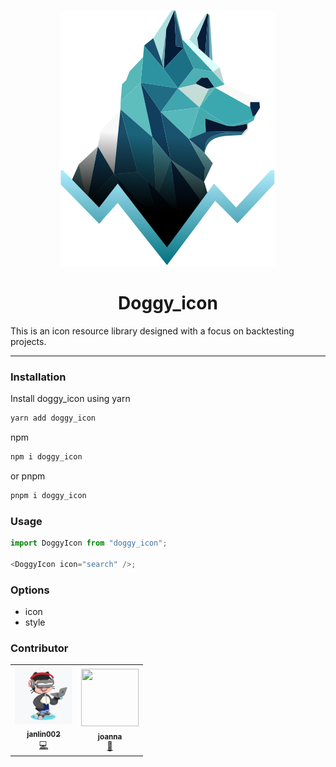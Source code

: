 <!-- <div style="text-align:center"> -->
<p align="center">
<img src="./public/doggy_logo.svg" />
</p>
<h1 align="center">Doggy_icon</h1>
<!-- </div> -->

This is an icon resource library designed with a focus on backtesting projects.

---

### Installation

Install doggy_icon using yarn

```bash
yarn add doggy_icon
```

npm

```bash
npm i doggy_icon
```

or pnpm

```bash
pnpm i doggy_icon
```

### Usage

```js
import DoggyIcon from "doggy_icon";

<DoggyIcon icon="search" />;
```

### Options

- icon
- style

### Contributor

<table>
  <tr>
    <td align="center"><a href="https://github.com/janlin002"><img src="./public/jan.png" width="92.047px;" height="92.047px;" alt=""/><br /><sub><b>janlin002</b></sub></a><br /><a href="#developer-janlin002" title="Design">💻</a></td>
    <td align="center"><a href="https://joanna-design.myportfolio.com/about"><img src="https://media.discordapp.net/attachments/1224575941129539748/1225013161300590662/01.jpg?ex=661f9569&is=660d2069&hm=67e6cbd778059e34fc2d0e63998e491eb3dd5d2258a27318bbdde8371b54cbcc&=&format=webp&width=404&height=607" width="92.047px;" height="92.047px;" style="object-fit: cover;" alt=""/><br /><sub><b>joanna</b></sub></a><br /><a href="#talk-saplingt" title="Talks">🎨</a></td>
  </tr>
</table>
